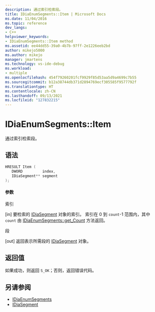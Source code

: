 ```yaml
---
description: 通过索引检索段。
title: IDiaEnumSegments::Item | Microsoft Docs
ms.date: 11/04/2016
ms.topic: reference
dev_langs:
- C++
helpviewer_keywords:
- IDiaEnumSegments::Item method
ms.assetid: ee44dd55-39a0-4b7b-97ff-2e1226eeb2bd
author: mikejo5000
ms.author: mikejo
manager: jmartens
ms.technology: vs-ide-debug
ms.workload:
- multiple
ms.openlocfilehash: 454f79260201fcf9929f85d53aa5d9a4699c7b55
ms.sourcegitcommit: b12a38744db371d2894769ecf305585f9577792f
ms.translationtype: HT
ms.contentlocale: zh-CN
ms.lasthandoff: 09/13/2021
ms.locfileid: "127832215"
---
```

# <a name="idiaenumsegmentsitem"></a>IDiaEnumSegments::Item
通过索引检索段。

## <a name="syntax"></a>语法

```C++
HRESULT Item ( 
   DWORD         index,
   IDiaSegment** segment
);
```

#### <a name="parameters"></a>参数
 索引

[in] 要检索的 [IDiaSegment](../../debugger/debug-interface-access/idiasegment.md) 对象的索引。 索引在 0 到 `count`-1 范围内，其中 `count` 由 [IDiaEnumSegments::get_Count](../../debugger/debug-interface-access/idiaenumsegments-get-count.md) 方法返回。

 段

[out] 返回表示所需段的 [IDiaSegment](../../debugger/debug-interface-access/idiasegment.md) 对象。

## <a name="return-value"></a>返回值
 如果成功，则返回 `S_OK`；否则，返回错误代码。

## <a name="see-also"></a>另请参阅
- [IDiaEnumSegments](../../debugger/debug-interface-access/idiaenumsegments.md)
- [IDiaSegment](../../debugger/debug-interface-access/idiasegment.md)

